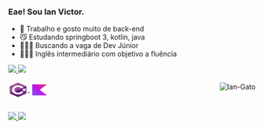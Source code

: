 ### Eae! Sou Ian Victor.

- 👾 Trabalho e gosto muito de back-end
- 😼 Estudando springboot 3, kotlin, java
- 🤷🏼‍♂️ Buscando a vaga de Dev Júnior
- 🤦🏽‍♂️ Inglês intermediário com objetivo a fluência

          
<div>
  <a href= "https://https://github.com/IanVictorAndrade)https://github.com/IanVictorAndrade">
  <img height="180em" src="https://github-readme-stats.vercel.app/api?username=IanVictorAndrade&show_icons=true&theme=dracula&include_all_commits=true&count_private=true"/>
  <img height="150em" src="https://github-readme-stats.vercel.app/api/top-langs/?username=IanVictorAndrade&layout=compact&langs_count=16&theme=dracula"/>
</div>

<div style="display: inline_block"><br>
  <img align="center" alt="Ian-C#" height="30" width="40" src="https://raw.githubusercontent.com/devicons/devicon/master/icons/csharp/csharp-original.svg">
  <img align="center" alt="Ian-C#" height="30" width="40" src="https://raw.githubusercontent.com/devicons/devicon/master/icons/kotlin/kotlin-original.svg">
  <img align="right" alt="Ian-Gato" height="200" src="https://media.tenor.com/DimzPZMypFcAAAAM/laptop.gif">
</div>


##

<div>
  <a href="https://www.linkedin.com/in/ian-victor-barbosa-de-andrade-86b86b243/"><img src="https://img.shields.io/badge/LinkedIn-0077B5?style=for-the-badge&logo=linkedin&logoColor=white" target="blank"</a>
  <a href="https://gitlab.com/ianvict"><img src="https://img.shields.io/badge/GitLab-330F63?style=for-the-badge&logo=gitlab&logoColor=white" target="blank"</a>
</div>




